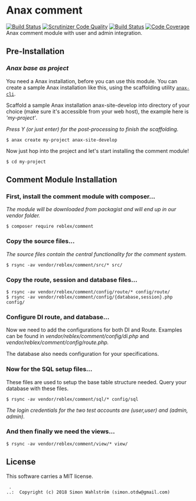 Anax comment
==================================
[![Build Status](https://travis-ci.org/reblex/comment.svg?branch=master)](https://travis-ci.org/reblex/comment)
[![Scrutinizer Code Quality](https://scrutinizer-ci.com/g/reblex/comment/badges/quality-score.png?b=master)](https://scrutinizer-ci.com/g/reblex/comment/?branch=master)
[![Build Status](https://scrutinizer-ci.com/g/reblex/comment/badges/build.png?b=master)](https://scrutinizer-ci.com/g/reblex/comment/build-status/master)
[![Code Coverage](https://scrutinizer-ci.com/g/reblex/comment/badges/coverage.png?b=master)](https://scrutinizer-ci.com/g/reblex/comment/?branch=master)
Anax comment module with user and admin integration.



Pre-Installation
------------------

###  *Anax base as project*

You need a Anax installation, before you can use this module. You can create a sample Anax installation like this, using the scaffolding utility [`anax-cli`](https://github.com/canax/anax-cli).

Scaffold a sample Anax installation anax-site-develop into directory of your choice (make sure it's accessible from your web host), the example here is *'my-project'*.

*Press Y (or just enter) for the post-processing to finish the scaffolding.*

```
$ anax create my-project anax-site-develop
```

Now just hop into the project and let's start installing the comment module!

```
$ cd my-project
```


Comment Module Installation
------------------

### First, install the comment module with composer...

*The module will be downloaded from packagist and will end up in our *vendor* folder.*

```
$ composer require reblex/comment
```

### Copy the source files...

*The source files contain the central functionality for the comment system.*

```
$ rsync -av vendor/reblex/comment/src/* src/
```

### Copy the route, session and database files...

```
$ rsync -av vendor/reblex/comment/config/route/* config/route/
$ rsync -av vendor/reblex/comment/config/{database,session}.php config/
```

### Configure DI route, and database...

Now we need to add the configurations for both DI and Route. Examples can be found in *vendor/reblex/comment/config/di.php* and *vendor/reblex/comment/config/route.php.*

The database also needs configuration for your specifications.

### Now for the SQL setup files...


These files are used to setup the base table structure needed. Query your database with these files.

```
$ rsync -av vendor/reblex/comment/sql/* config/sql
```

*The login credentials for the two test accounts are (user,user) and (admin, admin).*


### And then finally we need the views...

```
$ rsync -av vendor/reblex/comment/view/* view/
```


License
------------------

This software carries a MIT license.



```
 .  
..:  Copyright (c) 2018 Simon Wahlström (simon.otdw@gmail.com)
```

